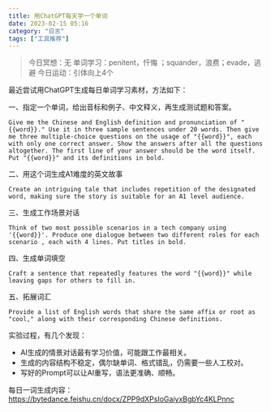 ```yaml
---
title: 用ChatGPT每天学一个单词
date: 2023-02-15 05:16 
category: "日志"
tags: ["工具推荐"]
---
```


> 今日冥想：无
> 单词学习：penitent，忏悔 ；squander，浪费；evade，逃避
> 今日运动：引体向上4个

最近尝试用ChatGPT生成每日单词学习素材，方法如下：

一、指定一个单词，给出音标和例子、中文释义，再生成测试题和答案。

```
Give me the Chinese and English definition and pronunciation of "{{word}}." Use it in three sample sentences under 20 words. Then give me three multiple-choice questions on the usage of "{{word}}", each with only one correct answer. Show the answers after all the questions altogether. The first line of your answer should be the word itself. Put "{{word}}" and its definitions in bold.
```


二、用这个词生成A1难度的英文故事

```
Create an intriguing tale that includes repetition of the designated word, making sure the story is suitable for an A1 level audience.
```

三、生成工作场景对话
```
Think of two most possible scenarios in a tech company using '{{word}}'. Produce one dialogue between two different roles for each scenario , each with 4 lines. Put titles in bold.
```

四、生成单词填空
```
Craft a sentence that repeatedly features the word "{{word}}" while leaving gaps for others to fill in.
```

五、拓展词汇
```
Provide a list of English words that share the same affix or root as "cool," along with their corresponding Chinese definitions.
```

实验过程，有几个发现：
- AI生成的情景对话最有学习价值，可能跟工作最相关。
- 生成的内容结构不稳定，偶尔缺单词、格式错乱，仍需要一些人工校对。
- 写好的Prompt可以让AI重写，语法更准确、顺畅。

每日一词生成内容：https://bytedance.feishu.cn/docx/ZPP9dXPsIoGaiyxBgbYc4KLPnnc
